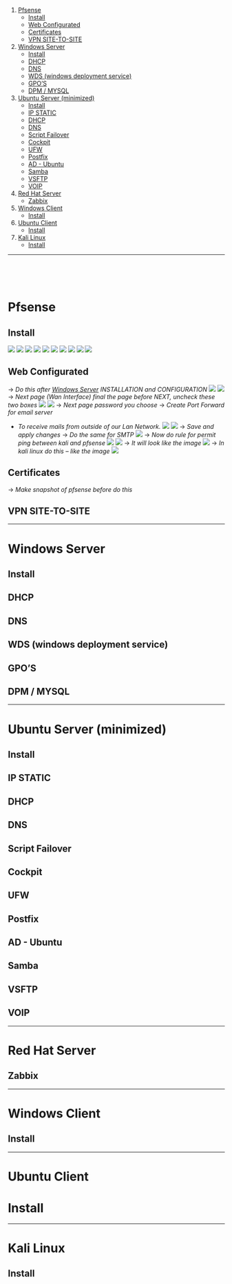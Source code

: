 1. [Pfsense](#Pfsense)
	- [Install](#Install)
	- [Web Configurated](Manual%20-%20Sistemas.md#Web%20Configurated)
	- [Certificates](#Certificates)
	- [VPN SITE-TO-SITE](#VPN%20SITE-TO-SITE)
2. [Windows Server](#Windows%20Server)
	- [Install](#Install)
	- [DHCP](#DHCP)
	- [DNS](#DNS)
	- [WDS (windows deployment service)](#WDS%20(windows%20deployment%20service))
	- [GPO’S](#GPO’S)
	- [DPM / MYSQL](#DPM%20/%20MYSQL)
3. [Ubuntu Server (minimized)](#Ubuntu%20Server%20(minimized))
	- [Install](#Install)
	- [IP STATIC](#IP%20STATIC)
	- [DHCP](#DHCP)
	- [DNS](#DNS)
	- [Script Failover](#Script%20Failover)
	- [Cockpit](#Cockpit)
	- [UFW](#UFW)
	- [Postfix](#Postfix)
	- [AD - Ubuntu](#AD%20-%20Ubuntu)
	- [Samba](#Samba)
	- [VSFTP](#VSFTP)
	- [VOIP](#VOIP)
4. [Red Hat Server](#Red%20Hat%20Server)
	- [Zabbix](#Zabbix)
5. [Windows Client](#Windows%20Client)
	- [Install](#Install)
6. [Ubuntu Client](#Ubuntu%20Client)
	- [Install](#Install)
7. [Kali Linux](#Kali%20Linux)
	- [Install](#Install)
---
<br>
<br>
<br>


# Pfsense 
## Install
![](../../attachments/1%20-%20Pfsense%20Installation.png)
![](../../attachments/Untitled.png)
![](../../attachments/Untitled-1.png)
![](../../attachments/Manual%20-%20Sistemas.png)
![](../../attachments/Manual%20-%20Sistemas-1.png)
![](../../attachments/Manual%20-%20Sistemas-2.png)
![](../../attachments/Manual%20-%20Sistemas-3.png)
![](../../attachments/Manual%20-%20Sistemas-4.png)
![](../../attachments/Manual%20-%20Sistemas-5.png)
![](../../attachments/Manual%20-%20Sistemas-6.png)
## Web Configurated
-> _Do this after [Windows Server](#Windows%20Server) INSTALLATION and CONFIGURATION_
![](../../attachments/Manual%20-%20Sistemas-7.png)
![](../../attachments/Manual%20-%20Sistemas-8.png)
-> _Next page (Wan Interface) final the page before NEXT, uncheck these two boxes_
![](../../attachments/Manual%20-%20Sistemas-9.png)
![](../../attachments/Manual%20-%20Sistemas-10.png)
-> _Next page password you choose_
-> _Create Port Forward for email server_
- _To receive mails from outside of our Lan Network._
![](../../attachments/Manual%20-%20Sistemas-11.png)
![](../../attachments/Pasted%20image%2020250711220450.png)
-> _Save and apply changes_
-> _Do the same for SMTP_
![](../../attachments/Manual%20-%20Sistemas-13.png)
-> _Now do rule for permit ping between kali and pfsense_
![](../../attachments/Manual%20-%20Sistemas-14.png)
![](../../attachments/Manual%20-%20Sistemas-15.png)
-> _It will look like the image_
![](../../attachments/Manual%20-%20Sistemas-16.png)
-> _In kali linux do this – like the image_
![](../../attachments/Manual%20-%20Sistemas-17.png)
## Certificates
-> _Make snapshot of pfsense before do this_


## VPN SITE-TO-SITE


---
# Windows Server
## Install
## DHCP
## DNS
## WDS (windows deployment service)
## GPO’S
## DPM / MYSQL

---
# Ubuntu Server (minimized)
## Install
## IP STATIC
## DHCP
## DNS
## Script Failover
## Cockpit
## UFW
## Postfix
## AD - Ubuntu
## Samba
## VSFTP
## VOIP

---
# Red Hat Server
## Zabbix

---
# Windows Client
## Install

---
# Ubuntu Client
# Install

---
# Kali Linux
## Install